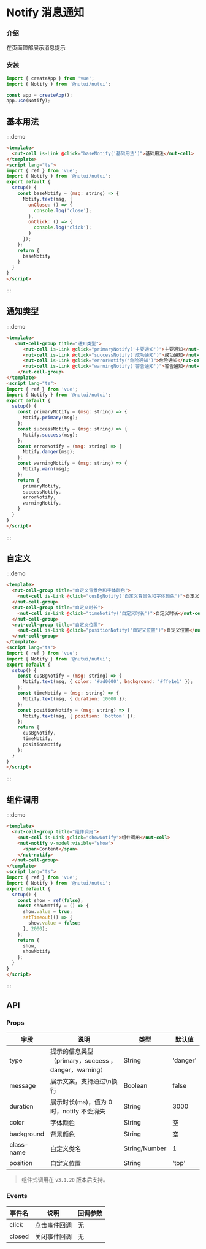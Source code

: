 #  Notify 消息通知

### 介绍
    
在页面顶部展示消息提示
    
### 安装
``` javascript
import { createApp } from 'vue';
import { Notify } from '@nutui/nutui';

const app = createApp();
app.use(Notify);
```    
## 基本用法
:::demo
```html
<template>
  <nut-cell is-Link @click="baseNotify('基础用法')">基础用法</nut-cell>
</template>
<script lang="ts">
import { ref } from 'vue';
import { Notify } from '@nutui/nutui';
export default {
  setup() {
    const baseNotify = (msg: string) => {
      Notify.text(msg, {
        onClose: () => {
          console.log('close');
        },
        onClick: () => {
          console.log('click');
        }
      });
    };
    return {
      baseNotify
    }
  }
}
</script>
```
:::
## 通知类型
:::demo
```html
<template>
   <nut-cell-group title="通知类型">
      <nut-cell is-Link @click="primaryNotify('主要通知')">主要通知</nut-cell>
      <nut-cell is-Link @click="successNotify('成功通知')">成功通知</nut-cell>
      <nut-cell is-Link @click="errorNotify('危险通知')">危险通知</nut-cell>
      <nut-cell is-Link @click="warningNotify('警告通知')">警告通知</nut-cell>
    </nut-cell-group>
</template>
<script lang="ts">
import { ref } from 'vue';
import { Notify } from '@nutui/nutui';
export default {
  setup() {
    const primaryNotify = (msg: string) => {
      Notify.primary(msg);
    };
    const successNotify = (msg: string) => {
      Notify.success(msg);
    };
    const errorNotify = (msg: string) => {
      Notify.danger(msg);
    };
    const warningNotify = (msg: string) => {
      Notify.warn(msg);
    };
    return {
      primaryNotify,
      successNotify,
      errorNotify,
      warningNotify,
    }
  }
}
</script>
```
:::
## 自定义
:::demo
```html
<template>
  <nut-cell-group title="自定义背景色和字体颜色">
    <nut-cell is-Link @click="cusBgNotify('自定义背景色和字体颜色')">自定义背景色和字体颜色</nut-cell>
  </nut-cell-group>
  <nut-cell-group title="自定义时长">
    <nut-cell is-Link @click="timeNotify('自定义时长')">自定义时长</nut-cell>
  </nut-cell-group>
  <nut-cell-group title="自定义位置">
    <nut-cell is-Link @click="positionNotify('自定义位置')">自定义位置</nut-cell>
  </nut-cell-group>
</template>
<script lang="ts">
import { ref } from 'vue';
import { Notify } from '@nutui/nutui';
export default {
  setup() {
    const cusBgNotify = (msg: string) => {
      Notify.text(msg, { color: '#ad0000', background: '#ffe1e1' });
    };
    const timeNotify = (msg: string) => {
      Notify.text(msg, { duration: 10000 });
    };
    const positionNotify = (msg: string) => {
      Notify.text(msg, { position: 'bottom' });
    };
    return {
      cusBgNotify,
      timeNotify,
      positionNotify
    };
  }
}
</script>
```
:::

## 组件调用
:::demo
```html
<template>
  <nut-cell-group title="组件调用">
    <nut-cell is-Link @click="showNotify">组件调用</nut-cell>
    <nut-notify v-model:visible="show">
      <span>Content</span>
    </nut-notify>
  </nut-cell-group>
</template>
<script lang="ts">
import { ref } from 'vue';
import { Notify } from '@nutui/nutui';
export default {
  setup() {
    const show = ref(false);
    const showNotify = () => {
      show.value = true;
      setTimeout(() => {
        show.value = false;
      }, 2000);
    };
    return {
      show,
      showNotify
    };
  }
}
</script>
```
:::
    
## API
    
### Props
    
| 字段       | 说明                                                  | 类型          | 默认值   |
|------------|-------------------------------------------------------|---------------|----------|
| type       | 提示的信息类型（primary，success  ，danger，warning） | String        | 'danger' |
| message    | 展示文案，支持通过\n换行                              | Boolean       | false    |
| duration   | 展示时长(ms)，值为 0 时，notify 不会消失              | String        | 3000     |
| color      | 字体颜色                                              | String        | 空       |
| background | 背景颜色                                              | String        | 空       |
| class-name | 自定义类名                                            | String/Number | 1        |
| position | 自定义位置                                           | String | 'top'        |

> 组件式调用在 `v3.1.20` 版本后支持。
### Events

| 事件名 | 说明         | 回调参数 |
|--------|--------------|----------|
| click  | 点击事件回调 | 无       |
| closed | 关闭事件回调 | 无       |
    